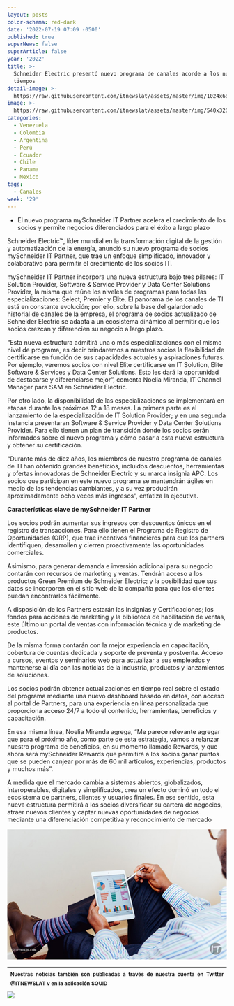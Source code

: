 ```yaml
---
layout: posts
color-schema: red-dark
date: '2022-07-19 07:09 -0500'
published: true
superNews: false
superArticle: false
year: '2022'
title: >-
  Schneider Electric presentó nuevo programa de canales acorde a los nuevos
  tiempos
detail-image: >-
  https://raw.githubusercontent.com/itnewslat/assets/master/img/1024x680/Canales-g.jpg
image: >-
  https://raw.githubusercontent.com/itnewslat/assets/master/img/540x320/Canales-p.jpg
categories:
  - Venezuela
  - Colombia
  - Argentina
  - Perú
  - Ecuador
  - Chile
  - Panama
  - Mexico
tags:
  - Canales
week: '29'
---
```

- El nuevo programa mySchneider IT Partner acelera el crecimiento de los socios y permite negocios diferenciados para el éxito a largo plazo

Schneider Electric™, líder mundial en la transformación digital de la gestión y automatización de la energía, anunció su nuevo programa de socios mySchneider IT Partner, que trae un enfoque simplificado, innovador y colaborativo para permitir el crecimiento de los socios IT.

mySchneider IT Partner incorpora una nueva estructura bajo tres pilares: IT Solution Provider, Software & Service Provider y Data Center Solutions Provider, la misma que reúne los niveles de programas para todas las especializaciones: Select, Premier y Elite.
El panorama de los canales de TI está en constante evolución; por ello, sobre la base del galardonado historial de canales de la empresa, el programa de socios actualizado de Schneider Electric se adapta a un ecosistema dinámico al permitir que los socios crezcan y diferencien su negocio a largo plazo.

“Esta nueva estructura admitirá una o más especializaciones con el mismo nivel de programa, es decir brindaremos a nuestros socios la flexibilidad de certificarse en función de sus capacidades actuales y aspiraciones futuras. Por ejemplo, veremos socios con nivel Elite certificarse en IT Solution, Elite Software & Services y Data Center Solutions. Esto les dará la oportunidad de destacarse y diferenciarse mejor”, comenta Noelia Miranda, IT Channel Manager para SAM en Schneider Electric. 

Por otro lado, la disponibilidad de las especializaciones se implementará en etapas durante los próximos 12 a 18 meses. La primera parte es el lanzamiento de la especialización de IT Solution Provider; y en una segunda instancia presentaran Software & Service Provider y Data Center Solutions Provider. Para ello tienen un plan de transición donde los socios serán informados sobre el nuevo programa y cómo pasar a esta nueva estructura y obtener su certificación. 

“Durante más de diez años, los miembros de nuestro programa de canales de TI han obtenido grandes beneficios, incluidos descuentos, herramientas y ofertas innovadoras de Schneider Electric y su marca insignia APC. Los socios que participan en este nuevo programa se mantendrán ágiles en medio de las tendencias cambiantes, y a su vez producirán aproximadamente ocho veces más ingresos”, enfatiza la ejecutiva.

**Características clave de mySchneider IT Partner**

Los socios podrán aumentar sus ingresos con descuentos únicos en el registro de transacciones. Para ello tienen el Programa de Registro de Oportunidades (ORP), que trae incentivos financieros para que los partners identifiquen, desarrollen y cierren proactivamente las oportunidades comerciales.

Asimismo, para generar demanda e inversión adicional para su negocio contarán con recursos de marketing y ventas. Tendrán acceso a los productos Green Premium de Schneider Electric; y la posibilidad que sus datos se incorporen en el sitio web de la compañía para que los clientes puedan encontrarlos fácilmente.

A disposición de los Partners estarán  las Insignias y Certificaciones; los fondos para acciones de marketing y la biblioteca de habilitación de ventas, este último un portal de ventas con información técnica y de marketing de productos.

De la misma forma contarán con la mejor experiencia en capacitación, cobertura de cuentas dedicada y soporte de preventa y postventa. Acceso a cursos, eventos y seminarios web para actualizar a sus empleados y mantenerse al día con las noticias de la industria, productos y lanzamientos de soluciones.

Los socios podrán obtener actualizaciones en tiempo real sobre el estado del programa mediante una nuevo dashboard basado en datos, con acceso al portal de Partners, para una experiencia en línea personalizada que proporciona acceso 24/7 a todo el contenido, herramientas, beneficios y capacitación.

En esa misma línea, Noelia Miranda agrega, “Me parece relevante agregar que para el próximo año, como parte de esta estrategia, vamos a relanzar nuestro programa de beneficios, en su momento llamado Rewards, y que ahora será mySchneider Rewards que permitirá a los socios ganar puntos que se pueden canjear por más de 60 mil artículos, experiencias, productos y muchos más”.

A medida que el mercado cambia a sistemas abiertos, globalizados, interoperables, digitales y simplificados, crea un efecto dominó en todo el ecosistema de partners, clientes y usuarios finales. En ese sentido, esta nueva estructura permitirá a los socios diversificar su cartera de negocios, atraer nuevos clientes y captar nuevas oportunidades de negocios mediante una diferenciación competitiva y reconocimiento de mercado

![](https://raw.githubusercontent.com/itnewslat/assets/master/img/540x320/Canales-p.jpg)

<table style="height: 42px;" width="569">
<tbody>
<tr>
<td style="text-align: justify;"><sub><strong>Nuestras noticias también son publicadas a través de nuestra cuenta en Twitter <a href="https://twitter.com/itnewslat?lang=es">@ITNEWSLAT</a> y en la aplicación <a href="https://squidapp.co/en/">SQUID</a></strong></sub></td>
</tr>
</tbody>
</table>

<img src="https://tracker.metricool.com/c3po.jpg?hash=56f88a41e39ab42c063cc51676587a04"/>